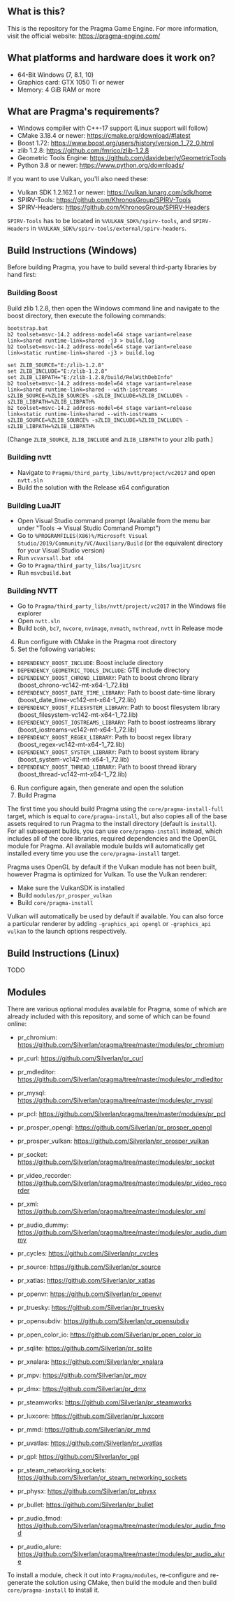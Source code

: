 What is this?
------
This is the repository for the Pragma Game Engine. For more information, visit the official website: https://pragma-engine.com/

What platforms and hardware does it work on?
------
- 64-Bit Windows (7, 8.1, 10)
- Graphics card: GTX 1050 Ti or newer
- Memory: 4 GiB RAM or more

What are Pragma's requirements?
------
- Windows compiler with C++-17 support (Linux support will follow)
- CMake 3.18.4 or newer: https://cmake.org/download/#latest
- Boost 1.72: https://www.boost.org/users/history/version_1_72_0.html
- zlib 1.2.8: https://github.com/fmrico/zlib-1.2.8
- Geometric Tools Engine: https://github.com/davideberly/GeometricTools
- Python 3.8 or newer: https://www.python.org/downloads/

If you want to use Vulkan, you'll also need these:
- Vulkan SDK 1.2.162.1 or newer: https://vulkan.lunarg.com/sdk/home
- SPIRV-Tools: https://github.com/KhronosGroup/SPIRV-Tools
- SPIRV-Headers: https://github.com/KhronosGroup/SPIRV-Headers

`SPIRV-Tools` has to be located in `%VULKAN_SDK%/spirv-tools`, and `SPIRV-Headers` in `%VULKAN_SDK%/spirv-tools/external/spirv-headers`.

Build Instructions (Windows)
------
Before building Pragma, you have to build several third-party libraries by hand first:

### Building Boost
Build zlib 1.2.8, then open the Windows command line and navigate to the boost directory, then execute the following commands:
```
bootstrap.bat
b2 toolset=msvc-14.2 address-model=64 stage variant=release link=shared runtime-link=shared -j3 > build.log
b2 toolset=msvc-14.2 address-model=64 stage variant=release link=static runtime-link=shared -j3 > build.log

set ZLIB_SOURCE="E:/zlib-1.2.8"
set ZLIB_INCLUDE="E:/zlib-1.2.8"
set ZLIB_LIBPATH="E:/zlib-1.2.8/build/RelWithDebInfo"
b2 toolset=msvc-14.2 address-model=64 stage variant=release link=shared runtime-link=shared --with-iostreams -sZLIB_SOURCE=%ZLIB_SOURCE% -sZLIB_INCLUDE=%ZLIB_INCLUDE% -sZLIB_LIBPATH=%ZLIB_LIBPATH%
b2 toolset=msvc-14.2 address-model=64 stage variant=release link=static runtime-link=shared --with-iostreams -sZLIB_SOURCE=%ZLIB_SOURCE% -sZLIB_INCLUDE=%ZLIB_INCLUDE% -sZLIB_LIBPATH=%ZLIB_LIBPATH%
```
(Change `ZLIB_SOURCE`, `ZLIB_INCLUDE` and `ZLIB_LIBPATH` to your zlib path.)

### Building nvtt
- Navigate to `Pragma/third_party_libs/nvtt/project/vc2017` and open `nvtt.sln`
- Build the solution with the Release x64 configuration

### Building LuaJIT
- Open Visual Studio command prompt (Available from the menu bar under "Tools -> Visual Studio Command Prompt")
- Go to `%PROGRAMFILES(X86)%/Microsoft Visual Studio/2019/Community/VC/Auxiliary/Build` (or the equivalent directory for your Visual Studio version)
- Run `vcvarsall.bat x64`
- Go to `Pragma/third_party_libs/luajit/src`
- Run `msvcbuild.bat`

### Building NVTT
- Go to `Pragma/third_party_libs/nvtt/project/vc2017` in the Windows file explorer
- Open `nvtt.sln`
- Build `bc6h`, `bc7`, `nvcore`, `nvimage`, `nvmath`, `nvthread`, `nvtt` in Release mode

4) Run configure with CMake in the Pragma root directory
5) Set the following variables:
- `DEPENDENCY_BOOST_INCLUDE`: Boost include directory
- `DEPENDENCY_GEOMETRIC_TOOLS_INCLUDE`: GTE include directory
- `DEPENDENCY_BOOST_CHRONO_LIBRARY`: Path to boost chrono library (boost_chrono-vc142-mt-x64-1_72.lib)
- `DEPENDENCY_BOOST_DATE_TIME_LIBRARY`: Path to boost date-time library (boost_date_time-vc142-mt-x64-1_72.lib)
- `DEPENDENCY_BOOST_FILESYSTEM_LIBRARY`: Path to boost filesystem library (boost_filesystem-vc142-mt-x64-1_72.lib)
- `DEPENDENCY_BOOST_IOSTREAMS_LIBRARY`: Path to boost iostreams library (boost_iostreams-vc142-mt-x64-1_72.lib)
- `DEPENDENCY_BOOST_REGEX_LIBRARY`: Path to boost regex library (boost_regex-vc142-mt-x64-1_72.lib)
- `DEPENDENCY_BOOST_SYSTEM_LIBRARY`: Path to boost system library (boost_system-vc142-mt-x64-1_72.lib)
- `DEPENDENCY_BOOST_THREAD_LIBRARY`: Path to boost thread library (boost_thread-vc142-mt-x64-1_72.lib)
6) Run configure again, then generate and open the solution
7) Build Pragma

The first time you should build Pragma using the `core/pragma-install-full` target, which is equal to `core/pragma-install`, but also copies all of the base assets required to run Pragma to the install directory (default is `install`).
For all subsequent builds, you can use `core/pragma-install` instead, which includes all of the core libraries, required dependencies and the OpenGL module for Pragma. All available module builds will automatically get installed every time you use the `core/pragma-install` target.

Pragma uses OpenGL by default if the Vulkan module has not been built, however Pragma is optimized for Vulkan. To use the Vulkan renderer:
- Make sure the VulkanSDK is installed
- Build `modules/pr_prosper_vulkan`
- Build `core/pragma-install`

Vulkan will automatically be used by default if available. You can also force a particular renderer by adding `-graphics_api opengl` or `-graphics_api vulkan` to the launch options respectively.

Build Instructions (Linux)
------
TODO

Modules
------
There are various optional modules available for Pragma, some of which are already included with this repository, and some of which can be found online:
- pr_chromium: https://github.com/Silverlan/pragma/tree/master/modules/pr_chromium
- pr_curl: https://github.com/Silverlan/pr_curl
- pr_mdleditor: https://github.com/Silverlan/pragma/tree/master/modules/pr_mdleditor
- pr_mysql: https://github.com/Silverlan/pragma/tree/master/modules/pr_mysql
- pr_pcl: https://github.com/Silverlan/pragma/tree/master/modules/pr_pcl
- pr_prosper_opengl: https://github.com/Silverlan/pr_prosper_opengl
- pr_prosper_vulkan: https://github.com/Silverlan/pr_prosper_vulkan
- pr_socket: https://github.com/Silverlan/pragma/tree/master/modules/pr_socket
- pr_video_recorder: https://github.com/Silverlan/pragma/tree/master/modules/pr_video_recorder
- pr_xml: https://github.com/Silverlan/pragma/tree/master/modules/pr_xml
- pr_audio_dummy: https://github.com/Silverlan/pragma/tree/master/modules/pr_audio_dummy

- pr_cycles: https://github.com/Silverlan/pr_cycles
- pr_source: https://github.com/Silverlan/pr_source
- pr_xatlas: https://github.com/Silverlan/pr_xatlas
- pr_openvr: https://github.com/Silverlan/pr_openvr
- pr_truesky: https://github.com/Silverlan/pr_truesky
- pr_opensubdiv: https://github.com/Silverlan/pr_opensubdiv
- pr_open_color_io: https://github.com/Silverlan/pr_open_color_io
- pr_sqlite: https://github.com/Silverlan/pr_sqlite
- pr_xnalara: https://github.com/Silverlan/pr_xnalara
- pr_mpv: https://github.com/Silverlan/pr_mpv
- pr_dmx: https://github.com/Silverlan/pr_dmx
- pr_steamworks: https://github.com/Silverlan/pr_steamworks
- pr_luxcore: https://github.com/Silverlan/pr_luxcore
- pr_mmd: https://github.com/Silverlan/pr_mmd
- pr_uvatlas: https://github.com/Silverlan/pr_uvatlas
- pr_gpl: https://github.com/Silverlan/pr_gpl
- pr_steam_networking_sockets: https://github.com/Silverlan/pr_steam_networking_sockets
- pr_physx: https://github.com/Silverlan/pr_physx
- pr_bullet: https://github.com/Silverlan/pr_bullet
- pr_audio_fmod: https://github.com/Silverlan/pragma/tree/master/modules/pr_audio_fmod
- pr_audio_alure: https://github.com/Silverlan/pragma/tree/master/modules/pr_audio_alure

To install a module, check it out into `Pragma/modules`, re-configure and re-generate the solution using CMake, then build the module and then build `core/pragma-install` to install it.
